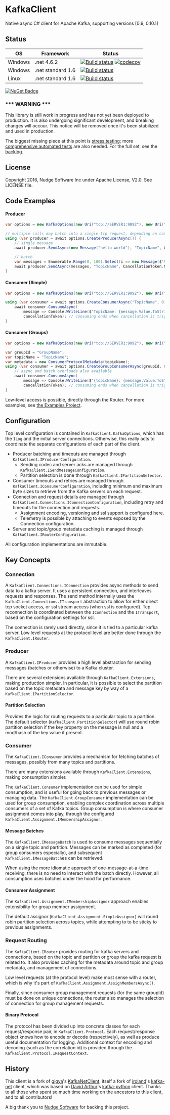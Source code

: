 # KafkaClient
Native async C# client for Apache Kafka, supporting versions [0.9, 0.10.1]

## Status

| OS      | Framework | Status |
|---------|-----------|--------|
| Windows | .net 4.6.2 | [![Build status](https://ci.appveyor.com/api/projects/status/54mgnutld37dpn9a?svg=true)](https://ci.appveyor.com/project/AndrewRobinson/kafkaclient) [![codecov](https://codecov.io/gh/awr/KafkaClient/branch/master/graph/badge.svg)](https://codecov.io/gh/awr/KafkaClient) |
| Windows | .net standard 1.6 | [![Build status](https://ci.appveyor.com/api/projects/status/e7ej2g9q77if8mkf?svg=true)](https://ci.appveyor.com/project/AndrewRobinson/kafkanetclient) |
| Linux   | .net standard 1.6 | [![Build status](https://api.travis-ci.org/awr/KafkaClient.svg?branch=master)](https://travis-ci.org/awr/KafkaClient) |

[![NuGet Badge](https://buildstats.info/nuget/KafkaClient)](https://www.nuget.org/packages/KafkaClient/)

###  *** WARNING ***
This library is still work in progress and has not yet been deployed to production. It is also undergoing significant development, and breaking changes will occour.
This notice will be removed once it's been stabilized and used in production.

The biggest missing piece at this point is [stress testing](https://github.com/awr/KafkaClient/issues/17); more [comprehensive automated tests](https://github.com/awr/KafkaClient/issues/18) are also needed. For the full set, see the [backlog](https://github.com/awr/KafkaClient/projects/1).

## License
Copyright 2016, Nudge Software Inc under Apache License, V2.0. See LICENSE file.

## Code Examples
#### Producer
```csharp
var options = new KafkaOptions(new Uri("tcp://SERVER1:9092"), new Uri("tcp://SERVER2:9092"));

// multiple calls may batch into a single tcp request, depending on configured options
using (var producer = await options.CreateProducerAsync()) {
	// single message
	await producer.SendAsync(new Message("hello world"), "TopicName", CancellationToken.None);

	// batch 
	var messages = Enumerable.Range(0, 100).Select(i => new Message($"Value {i}", i.ToString()));
	await producer.SendAsync(messages, "TopicName", CancellationToken.None);
}
```

#### Consumer (Simple)
```csharp
var options = new KafkaOptions(new Uri("tcp://SERVER1:9092"), new Uri("tcp://SERVER2:9092"));

using (var consumer = await options.CreateConsumerAsync("TopicName", 0)) {
	await consumer.ConsumeAsync(
		message => Console.WriteLine($"TopicName: {message.Value.ToString()}"),
		cancellationToken); // consuming ends when cancellation is triggered
}
```

#### Consumer (Groups)
```csharp
var options = new KafkaOptions(new Uri("tcp://SERVER1:9092"), new Uri("tcp://SERVER2:9092"));

var groupId = "GroupName";
var topicName = "TopicName";
var metadata = new ConsumerProtocolMetadata(topicName);
using (var consumer = await options.CreateGroupConsumerAsync(groupId, metadata, cancellationToken)) {
	// async and batch overloads also available
	await consumer.ConsumeAsync(
		message => Console.WriteLine($"{topicName}: {message.Value.ToString()}"),
		cancellationToken); // consuming ends when cancellation is triggered
}
```

Low-level access is possible, directly through the Router.
For more examples, see [the Examples Project](https://github.com/awr/KafkaClient/tree/master/src/KafkaClient.Examples).

## Configuration
Top level configuration is contained in `KafkaClient.KafkaOptions`, which has the `ILog` and the initial server connections. Otherwise, this really acts to coordinate the separate configurations of each part of the client.
- Producer batching and timeouts are managed through `KafkaClient.IProducerConfiguration`.
  - Sending codec and server acks are managed through `KafkaClient.ISendMessageConfiguration`.
  - Partition selection is done through `KafkaClient.IPartitionSelector`.
- Consumer timeouts and retries are managed through `KafkaClient.IConsumerConfiguration`, including minimum and maximum byte sizes to retrieve from the Kafka servers on each request.
- Connection and request details are managed through `KafkaClient.Connections.IConnectionConfiguration`, including retry and timeouts for the connection and requests. 
  - Assignment encoding, versioning and ssl support is configured here. 
  - Telemetry is possible by attaching to events exposed by the Connection configuration.
- Server and topic/group metadata caching is managed through `KafkaClient.IRouterConfiguration`.

All configuration implementations are immutable.

## Key Concepts
### Connection 
A `KafkaClient.Connections.IConnection` provides async methods to send data to a kafka server. It uses a persistent connection, and interleaves requests and responses. The send method internally uses the `KafkaClient.Connections.ITransport` abstraction to allow for either direct tcp socket access, or ssl stream access (when ssl is configured). Tcp reconnection is coordinated between the `IConnection` and the `ITransport`, based on the configuration settings for ssl.

The connection is rarely used directly, since it is tied to a particular kafka server. Low level requests at the protocol level are better done through the `KafkaClient.IRouter`.

### Producer
A `KafkaClient.IProducer` provides a high level abstraction for sending messages (batches or otherwise) to a Kafka cluster.

There are several extensions available through `KafkaClient.Extensions`, making production simpler. In particular, it is possible to select the partition based on the topic metadata and message key by way of a `KafkaClient.IPartitionSelector`.

#### Partition Selection
Provides the logic for routing requests to a particular topic to a partition. The default selector (`KafkaClient.PartitionSelector`) will use round robin partition selection if the key property on the message is null and a mod/hash of the key value if present.

### Consumer
The `KafkaClient.IConsumer` provides a mechanism for fetching batches of messages, possibly from many topics and partitions. 

There are many extensions available through `KafkaClient.Extensions`, making consumption simpler.

The `KafkaClient.Consumer` implementation can be used for simple consumption, and is useful for going back to previous messages or managing data.
The `KafkaClient.GroupConsumer` implementation can be used for group consumption, enabling complex coordination across multiple consumers of a set of Kafka topics. Group consumption is where consumer assignment comes into play, through the configured `KafkaClient.Assignment.IMembershipAssignor`.

#### Message Batches
The `KafkaClient.IMessageBatch` is used to consume messages sequentially on a single topic and partition. Messages can be marked as completed (for group consumers especially), and subsequent `KafkaClient.IMessageBatch`es can be retrieved.

When using the more idiomatic approach of one-message-at-a-time receiving, there is no need to interact with the batch directly. However, all consumption uses batches under the hood for performance.

#### Consumer Assignment
The `KafkaClient.Assignment.IMembershipAssignor` approach enables extensibility for group member assignment. 

The default assignor (`KafkaClient.Assignment.SimpleAssignor`) will round robin partition selection across topics, while attempting to to be sticky to previous assignments. 

### Request Routing
The `KafkaClient.IRouter` provides routing for kafka servers and connections, based on the topic and partition or group the kafka request is related to. It also provides caching for the metadata around topic and group metadata, and management of connections.

Low level requests (at the protocol level) make most sense with a router, which is why it's part of `KafkaClient.Assignment.AssignMembersAsync()`. 

Finally, since consumer group management requests (for the same groupId) must be done on unique connections, the router also manages the selection of connection for group management requests.

#### Binary Protocol
The protocol has been divided up into concrete classes for each request/response pair, in `KafkaClient.Protocol`. Each request/response object knows how to encode or decode (respectively), as well as produce useful documentation for logging. Additional context for encoding and decoding (such as the correlation id) is provided through the `KafkaClient.Protocol.IRequestContext`.

History
-----------
This client is a fork of [gigya]'s [KafkaNetClient], itself a fork of [jroland]'s [kafka-net] client, which was based on [David Arthur]'s [kafka-python] client. Thanks to all those who spent so much time working on the ancestors to this client, and to all contributors!

A big thank you to [Nudge Software] for backing this project.

[Apache Kafka protocol]:https://cwiki.apache.org/confluence/display/KAFKA/A+Guide+To+The+Kafka+Protocol
[kafka-python]:https://github.com/mumrah/kafka-python
[David Arthur]:https://github.com/mumrah
[kafka-net]:https://github.com/Jroland/kafka-net
[jroland]:https://github.com/jroland
[KafkaNetClient]:https://github.com/gigya/KafkaNetClient
[gigya]:https://github.com/gigya
[Nudge Software]:http://nudge.ai
[AppVeyor]:https://www.appveyor.com/
